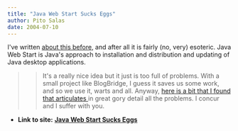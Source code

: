 ```yaml
---
title: "Java Web Start Sucks Eggs"
author: Pito Salas
date: 2004-07-10
---
```


I've written [about this before](</weblogs/archives/000450.html>), and after
all it is fairly (no, very) esoteric. Java Web Start is Java's approach to
installation and distribution and updating of Java desktop applications.

>>

>> It's a really nice idea but it just is too full of problems. With a small
project like BlogBridge, I guess it saves us some work, and so we use it,
warts and all. Anyway, [here is a bit that I found that articulates
](<http://www.dynamicobjects.com/d2r/archives/2004_07_09.html>)in great gory
detail all the problems. I concur and I suffer with you.


* **Link to site:** **[Java Web Start Sucks Eggs](None)**
